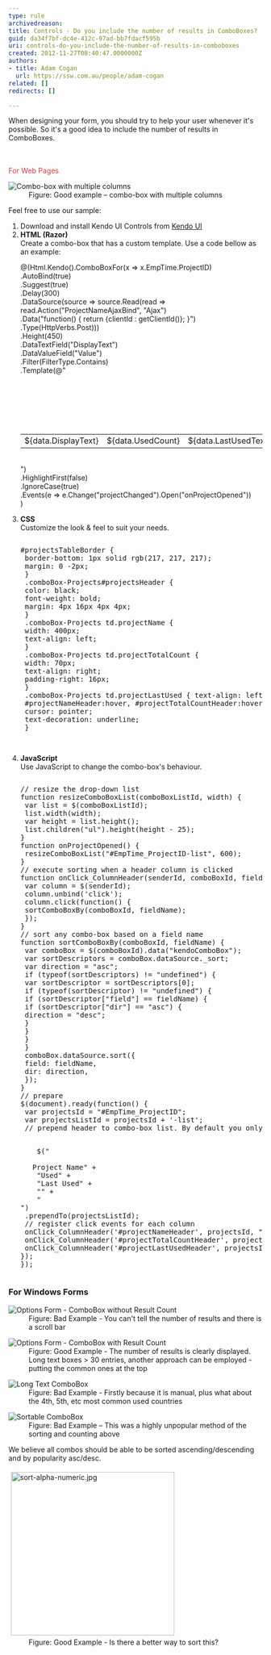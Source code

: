 ```yaml
---
type: rule
archivedreason: 
title: Controls - Do you include the number of results in ComboBoxes?
guid: da34f7bf-dc4e-412c-97ad-bb7fdacf595b
uri: controls-do-you-include-the-number-of-results-in-comboboxes
created: 2012-11-27T08:40:47.0000000Z
authors:
- title: Adam Cogan
  url: https://ssw.com.au/people/adam-cogan
related: []
redirects: []

---
```



<p>When designing your form, you should try to help your user whenever it's possible. So it's a good idea to include the number of results in ComboBoxes.<br></p>
<br><excerpt class='endintro'></excerpt><br>
​<span style="color:#cc4141;font-family:"segoe ui", "trebuchet ms", tahoma, arial, verdana, sans-serif;font-size:18px;">For Web Pages</span> <dl class="goodImage"><dt> <img alt="Combo-box with multiple columns" src="combo-box-multiple-col.jpg" /> </dt><dd>Figure: Good example – combo-box with multiple columns</dd></dl> Feel free to use our sample:<ol><li>Download and install Kendo UI Controls from <a href="http://www.kendoui.com/" target="_blank">Kendo UI</a></li><li> 
      <strong>HTML (Razor)</strong><br>Create a combo-box that has a custom template. Use a code bellow as an example:<div><p class="ssw15-rteElement-CodeArea">@(Html.Kendo().ComboBoxFor(x => x.EmpTime.ProjectID)<br>.AutoBind(true)<br>.Suggest(true)<br>.Delay(300)<br>.DataSource(source => source.Read(read => read.Action("ProjectNameAjaxBind", "Ajax")<br>.Data("function() { return {clientId : getClientId()}; }")<br>.Type(HttpVerbs.Post)))<br>.Height(450)<br>.DataTextField("DisplayText")<br>.DataValueField("Value")<br>.Filter(FilterType.Contains)<br>.Template(@"<br><table class='comboBox-Projects'><br><tr><br><td class='projectName'>${data.DisplayText}</td><br><td class='projectTotalCount'>${data.UsedCount}</td><br><td class='projectLastUsed'>${data.LastUsedText}</td><br></tr><br></table><br>")<br>.HighlightFirst(false)<br>.IgnoreCase(true)<br>.Events(e => e.Change("projectChanged").Open("onProjectOpened"))<br>)</p> <p></p></div></li><li> 
      <strong>CSS</strong><br>Customize the look & feel to suit your needs.<div><pre><p class="ssw15-rteElement-CodeArea">#projectsTableBorder {<br> border-bottom: 1px solid rgb(217, 217, 217);​​​<br> margin: 0 -2px;<br> }<br> .comboBox-Projects#projectsHeader {<br> color: black;<br> font-weight: bold;<br> margin: 4px 16px 4px 4px;<br> }<br> .comboBox-Projects td.projectName {<br> width: 400px;<br> text-align: left;<br> }<br> .comboBox-Projects td.projectTotalCount {<br> width: 70px;<br> text-align: right;<br> padding-right: 16px;<br> }<br> .comboBox-Projects td.projectLastUsed { text-align: left; }<br> #projectNameHeader:hover, #projectTotalCountHeader:hover, #projectLastUsedHeader:hover {<br> cursor: pointer;<br> text-decoration: underline;<br> }</p>​
</pre></div></li><li> 
      <strong>JavaScript</strong><br>Use JavaScript to change the combo-box's behaviour.<div><pre><div id="projectsTableBorder" class="comboBox-Projects"><p class="ssw15-rteElement-CodeArea">// resize the drop-down list<br>function resizeComboBoxList(comboBoxListId, width) {<br> var list = $(comboBoxListId);<br> list.width(width);<br> var height = list.height();<br> list.children("ul").height(height - 25);<br>}<br>function onProjectOpened() {<br> resizeComboBoxList("#EmpTime_ProjectID-list", 600);<br>}<br>// execute sorting when a header column is clicked<br>function onClick_ColumnHeader(senderId, comboBoxId, fieldName) {<br> var column = $(senderId);<br> column.unbind('click');<br> column.click(function() {<br> sortComboBoxBy(comboBoxId, fieldName);<br> });<br>}<br>// sort any combo-box based on a field name<br>function sortComboBoxBy(comboBoxId, fieldName) {<br> var comboBox = $(comboBoxId).data("kendoComboBox");<br> var sortDescriptors = comboBox.dataSource._sort;<br> var direction = "asc";<br> if (typeof(sortDescriptors) != "undefined") {<br> var sortDescriptor = sortDescriptors[0];<br> if (typeof(sortDescriptor) != "undefined") {<br> if (sortDescriptor["field"] == fieldName) {<br> if (sortDescriptor["dir"] == "asc") {<br> direction = "desc";<br> }<br> }<br> }<br> }<br> comboBox.dataSource.sort({<br> field: fieldName,<br> dir: direction,<br> });<br>}<br>// prepare <br>$(document).ready(function() {<br> var projectsId = "#EmpTime_ProjectID";<br> var projectsListId = projectsId + '-list';<br> // prepend header to combo-box list. By default you only get <ul><br> $("<br> <br>Project Name</td>" +<br> "<td id='projectTotalCountHeader' class='projectTotalCount'>Used</td>" +<br> "<td id='projectLastUsedHeader' class='projectLastUsed'>Last Used</td>" +<br> "</tr></table>" +<br> "</div>")<br> .prependTo(projectsListId);<br> // register click events for each column<br> onClick_ColumnHeader('#projectNameHeader', projectsId, "DisplayText");<br> onClick_ColumnHeader('#projectTotalCountHeader', projectsId, "UsedCount");<br> onClick_ColumnHeader('#projectLastUsedHeader', projectsId, "LastUsedValue");<br>});<br>});​<br></p></div></pre></div></li></ol><h3>For Windows Forms</h3><dl class="badImage"><dt> <img alt="Options Form - ComboBox without Result Count" src="../../assets/ComboWF-1.jpg" /> </dt><dd>Figure: Bad Example - You can't tell the number of results and there is a scroll bar</dd></dl><dl class="goodImage"><dt> <img alt="Options Form - ComboBox with Result Count" src="../../assets/ComboWF-2.jpg" /> </dt><dd>Figure: Good Example - The number of results is clearly displayed. Long text boxes > 30 entries, another approach can be employed - putting the common ones at the top</dd></dl><dl class="badImage"><dt> <img alt="Long Text ComboBox" src="../../assets/Rule38LongTextCombobox.jpg" /> </dt><dd>Figure: Bad Example - Firstly because it is manual, plus what about the 4th, 5th, etc most common used countries</dd></dl><dl class="badImage"><dt> <img alt="Sortable ComboBox" src="../../assets/rule38SortableCombobox.jpg" /> </dt><dd>Figure: Bad Example – This was a highly unpopular method of the sorting and counting above</dd></dl><div>We believe all combos should be able to be sorted ascending/descending and by popularity asc/desc.<br>
   <dl class="goodImage"><dt> <img alt="sort-alpha-numeric.jpg" src="sort-alpha-numeric.jpg" style="margin:5px;width:324px;" /> </dt><dd>Figure: Good Example - Is there a better way to sort this?</dd></dl></div>


